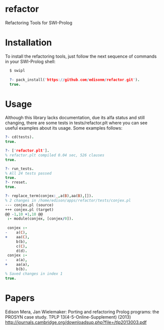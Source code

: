 refactor
========

Refactoring Tools for SWI-Prolog

Installation
============
To install the refactoring tools, just follow the next sequence of commands
in your SWI-Prolog shell:

```prolog
  $ swipl
  
  ?- pack_install('https://github.com/edisonm/refactor.git').
  true.
```

Usage
=====

Although this  library lacks  documentation, due  its alfa  status and
still changing, there  are some tests in  tests/refactor.plt where you
can see useful examples about its usage.  Some examples follows:


```prolog
?- cd(tests).
true.

?- ['refactor.plt'].
% refactor.plt compiled 0.04 sec, 526 clauses
true.

?- run_tests.
% All 24 tests passed
true.
?- rreset.
true.

?- replace_term(conjex:_,a(B),aa(B),[]).
% 2 changes in /home/edison/apps/refactor/tests/conjex.pl
--- conjex.pl (source)
+++ conjex.pl (target)
@@ -1,10 +1,10 @@
 :- module(conjex, [conjex/0]).
 
 conjex :-
-    a(C),
+    aa(C),
     b(b),
     c(C),
     d(d).
 conjex :-
-    a(a),
+    aa(a),
     b(b).
% Saved changes in index 1
true.


```

Papers
======

Edison Mera, Jan Wielemaker: Porting and refactoring Prolog programs:
the PROSYN case study. TPLP 13(4-5-Online-Supplement) (2013)
http://journals.cambridge.org/downloadsup.php?file=/tlp2013003.pdf

